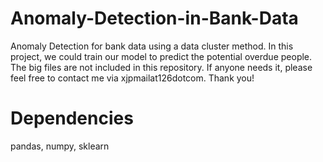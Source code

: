 # Anomaly-Detection-in-Bank-Data
Anomaly Detection for bank data using a data cluster method.
In this project, we could train our model to predict the potential overdue people. 
The big files are not included in this repository. If anyone needs it, please feel free to contact me via xjpmailat126dotcom.
Thank you!
# Dependencies
pandas, numpy, sklearn
